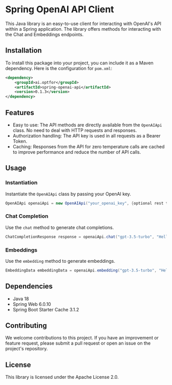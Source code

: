 # Spring OpenAI API Client

This Java library is an easy-to-use client for interacting with OpenAI's API within a Spring application. The library offers methods for interacting with the Chat and Embeddings endpoints.

## Installation

To install this package into your project, you can include it as a Maven dependency. Here is the configuration for `pom.xml`:

```xml
<dependency>
    <groupId>ai.optfor</groupId>
    <artifactId>spring-openai-api</artifactId>
    <version>0.1.3</version>
</dependency>
```

## Features

- Easy to use: The API methods are directly available from the `OpenAIApi` class. No need to deal with HTTP requests and responses.
- Authorization handling: The API key is used in all requests as a Bearer Token.
- Caching: Responses from the API for zero temperature calls are cached to improve performance and reduce the number of API calls.

## Usage

### Instantiation

Instantiate the `OpenAIApi` class by passing your OpenAI key.

```java
OpenAIApi openaiApi = new OpenAIApi("your_openai_key", {optional rest template}, {optional cache manager});
```

### Chat Completion

Use the `chat` method to generate chat completions.

```java
ChatCompletionResponse response = openaiApi.chat("gpt-3.5-turbo", "Hello, how are you?", "system", 60, 0.5);
```

### Embeddings

Use the `embedding` method to generate embeddings.

```java
EmbeddingData embeddingData = openaiApi.embedding("gpt-3.5-turbo", "Hello, how are you?");
```

## Dependencies

- Java 18
- Spring Web 6.0.10
- Spring Boot Starter Cache 3.1.2

## Contributing

We welcome contributions to this project. If you have an improvement or feature request, please submit a pull request or open an issue on the project's repository.

## License

This library is licensed under the Apache License 2.0.